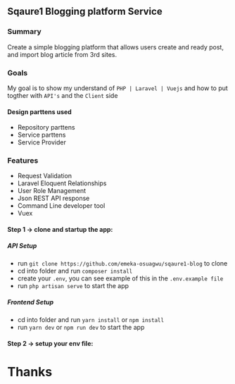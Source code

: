 ## Sqaure1 Blogging platform Service


### Summary
Create a simple blogging platform that allows users create and ready post, and import blog article from 3rd sites.

### Goals
My goal is to show my understand of `PHP | Laravel | Vuejs` and how to put togther with `API's` and the `Client` side

 #### Design parttens used
 - Repository parttens
 - Service parttens
 - Service Provider

### Features
- Request Validation
- Laravel Eloquent Relationships
- User Role Management
- Json REST API response
- Command Line developer tool
- Vuex


#### Step 1 -> clone and startup the app:

##### API Setup
- run ```git clone https://github.com/emeka-osuagwu/sqaure1-blog``` to clone
- cd into folder and run ```composer install```
- create your ```.env```, you can see example of this in the ```.env.example file```
- run ``` php artisan serve ``` to start the app


##### Frontend Setup
- cd into folder and run ```yarn install``` or ```npm install```
- run ``` yarn dev ``` or ```npm run dev``` to start the app

#### Step 2 -> setup your env file:


# Thanks
